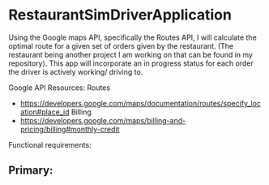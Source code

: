 # RestaurantSimDriverApplication
Using the Google maps API, specifically the Routes API, I will calculate the optimal route for a given set of orders given by the restaurant. (The restaurant being another project I am working on that can be found in my repository). This app will incorporate an in progress status for each order the driver is actively working/ driving to. 

Google API Resources: 
Routes
- https://developers.google.com/maps/documentation/routes/specify_location#place_id
Billing
- https://developers.google.com/maps/billing-and-pricing/billing#monthly-credit


Functional requirements:

Primary:
- 
